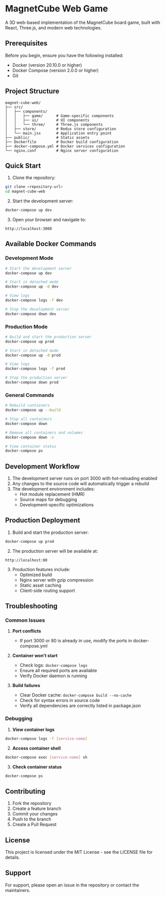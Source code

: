 # MagnetCube Web Game

A 3D web-based implementation of the MagnetCube board game, built with React, Three.js, and modern web technologies.

## Prerequisites

Before you begin, ensure you have the following installed:
- Docker (version 20.10.0 or higher)
- Docker Compose (version 2.0.0 or higher)
- Git

## Project Structure

```
magnet-cube-web/
├── src/
│   ├── components/
│   │   ├── game/      # Game-specific components
│   │   ├── ui/        # UI components
│   │   └── three/     # Three.js components
│   ├── store/         # Redux store configuration
│   └── main.jsx       # Application entry point
├── public/            # Static assets
├── Dockerfile         # Docker build configuration
├── docker-compose.yml # Docker services configuration
└── nginx.conf         # Nginx server configuration
```

## Quick Start

1. Clone the repository:
```bash
git clone <repository-url>
cd magnet-cube-web
```

2. Start the development server:
```bash
docker-compose up dev
```

3. Open your browser and navigate to:
```
http://localhost:3000
```

## Available Docker Commands

### Development Mode
```bash
# Start the development server
docker-compose up dev

# Start in detached mode
docker-compose up -d dev

# View logs
docker-compose logs -f dev

# Stop the development server
docker-compose down dev
```

### Production Mode
```bash
# Build and start the production server
docker-compose up prod

# Start in detached mode
docker-compose up -d prod

# View logs
docker-compose logs -f prod

# Stop the production server
docker-compose down prod
```

### General Commands
```bash
# Rebuild containers
docker-compose up --build

# Stop all containers
docker-compose down

# Remove all containers and volumes
docker-compose down -v

# View container status
docker-compose ps
```

## Development Workflow

1. The development server runs on port 3000 with hot-reloading enabled
2. Any changes to the source code will automatically trigger a rebuild
3. The development environment includes:
   - Hot module replacement (HMR)
   - Source maps for debugging
   - Development-specific optimizations

## Production Deployment

1. Build and start the production server:
```bash
docker-compose up prod
```

2. The production server will be available at:
```
http://localhost:80
```

3. Production features include:
   - Optimized build
   - Nginx server with gzip compression
   - Static asset caching
   - Client-side routing support

## Troubleshooting

### Common Issues

1. **Port conflicts**
   - If port 3000 or 80 is already in use, modify the ports in docker-compose.yml

2. **Container won't start**
   - Check logs: `docker-compose logs`
   - Ensure all required ports are available
   - Verify Docker daemon is running

3. **Build failures**
   - Clear Docker cache: `docker-compose build --no-cache`
   - Check for syntax errors in source code
   - Verify all dependencies are correctly listed in package.json

### Debugging

1. **View container logs**
```bash
docker-compose logs -f [service-name]
```

2. **Access container shell**
```bash
docker-compose exec [service-name] sh
```

3. **Check container status**
```bash
docker-compose ps
```

## Contributing

1. Fork the repository
2. Create a feature branch
3. Commit your changes
4. Push to the branch
5. Create a Pull Request

## License

This project is licensed under the MIT License - see the LICENSE file for details.

## Support

For support, please open an issue in the repository or contact the maintainers. 